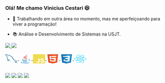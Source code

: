### Olá! Me chamo Vinicius Cestari 😄

- 💼 Trabalhando em outra àrea no momento, mas me aperfeiçoando para viver a programação!

- 📚 Análise e Desenvolvimento de Sistemas na USJT.

<div>
  <a href="https://github.com/V1nnysx">
  <img height="150em" src="https://github-readme-stats.vercel.app/api?username=V1nnysx&show_icons=true&theme=dark&include_all_commits=true&count_private=true"/>
  <img height="150em" src="https://github-readme-stats.vercel.app/api/top-langs/?username=V1nnysx&layout=compact&langs_count=7&theme=dark"/>
</div>
  
  <div style="display: inline_block"><br>
  <img align="center" alt="Vini-MySQL" height="30" width="40" src="https://raw.githubusercontent.com/devicons/devicon/master/icons/mysql/mysql-original.svg">
  <img align="center" alt="Vini-Java" height="30" width="40" src="https://raw.githubusercontent.com/devicons/devicon/master/icons/java/java-original.svg">
  <img align="center" alt="Vini-Js" height="30" width="40" src="https://raw.githubusercontent.com/devicons/devicon/master/icons/javascript/javascript-plain.svg">
  <img align="center" alt="Vini-HTML" height="30" width="40" src="https://raw.githubusercontent.com/devicons/devicon/master/icons/html5/html5-original.svg">
  <img align="center" alt="Vini-CSS" height="30" width="40" src="https://raw.githubusercontent.com/devicons/devicon/master/icons/css3/css3-original.svg">
  <img align="center" alt="Vini-ReactJS" height="30" width="40" src="https://raw.githubusercontent.com/devicons/devicon/master/icons/react/react-original.svg">
  
</div>
  
  ##
  
<div>
  <a href="http://api.whatsapp.com/send?phone=5511963307211&text=Olá,%20vim%20pelo%20GitHub!%20" target="_blank"><img src="https://img.shields.io/badge/WhatsApp-25D366?style=for-the-badge&logo=whatsapp&logoColor=white" target="_blank"></a>
  <a href="https://www.linkedin.com/in/viniscestari" target="_blank"><img src="https://img.shields.io/badge/-LinkedIn-%230077B5?style=for-the-badge&logo=linkedin&logoColor=white" target="_blank"></a> 
  <a href="https://www.instagram.com/v1nny_sc/" target="_blank"><img src="https://img.shields.io/badge/-Instagram-%23E4405F?style=for-the-badge&logo=instagram&logoColor=white" target="_blank"></a>
 	<a href = "mailto:vinicius.scestari@gmail.com"><img src="https://img.shields.io/badge/-Gmail-%23333?style=for-the-badge&logo=gmail&logoColor=white" target="_blank"></a>  
</div>
